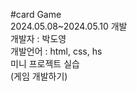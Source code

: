 #card Game
<br>
2024.05.08~2024.05.10 개발<br>
개발자 : 박도영<br>
개발언어 : html, css, hs<br>
미니 프로젝트 실습<br>
(게임 개발하기)
